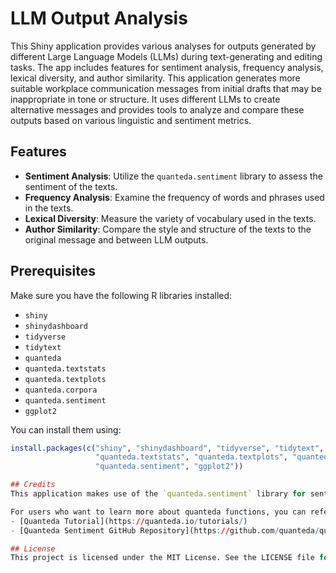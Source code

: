 # LLM Output Analysis

This Shiny application provides various analyses for outputs generated by different Large Language Models (LLMs) during text-generating and editing tasks. The app includes features for sentiment analysis, frequency analysis, lexical diversity, and author similarity. This application generates more suitable workplace communication messages from initial drafts that may be inappropriate in tone or structure. It uses different LLMs to create alternative messages and provides tools to analyze and compare these outputs based on various linguistic and sentiment metrics.

## Features

- **Sentiment Analysis**: Utilize the `quanteda.sentiment` library to assess the sentiment of the texts.
- **Frequency Analysis**: Examine the frequency of words and phrases used in the texts.
- **Lexical Diversity**: Measure the variety of vocabulary used in the texts.
- **Author Similarity**: Compare the style and structure of the texts to the original message and between LLM outputs.

## Prerequisites

Make sure you have the following R libraries installed:

- `shiny`
- `shinydashboard`
- `tidyverse`
- `tidytext`
- `quanteda`
- `quanteda.textstats`
- `quanteda.textplots`
- `quanteda.corpora`
- `quanteda.sentiment`
- `ggplot2`

You can install them using:

```r
install.packages(c("shiny", "shinydashboard", "tidyverse", "tidytext", "quanteda", 
                   "quanteda.textstats", "quanteda.textplots", "quanteda.corpora", 
                   "quanteda.sentiment", "ggplot2"))

## Credits
This application makes use of the `quanteda.sentiment` library for sentiment analysis functionality. You can find more information about the library here.

For users who want to learn more about quanteda functions, you can refer to the following resources:
- [Quanteda Tutorial](https://quanteda.io/tutorials/)
- [Quanteda Sentiment GitHub Repository](https://github.com/quanteda/quanteda.sentiment)

## License
This project is licensed under the MIT License. See the LICENSE file for details.
